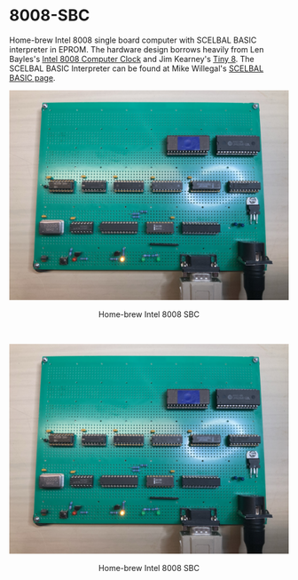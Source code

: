 # 8008-SBC
Home-brew Intel 8008 single board computer with SCELBAL BASIC interpreter in EPROM. The hardware design borrows heavily from Len Bayles's 
[Intel 8008 Computer Clock](http://www.8008chron.com/) and Jim Kearney's [Tiny 8](https://www.jkearney.com/Tiny8demo/). The SCELBAL BASIC Interpreter can be found at Mike Willegal's [SCELBAL BASIC page](http://www.willegal.net/scelbi/scelbal.html).
<p align="center"><img src="8008 SBC.JPEG"/>
<p align="center">Home-brew Intel 8008 SBC</p><br>
<p align="center"><img src="8008 SBC.JPEG"/>
<p align="center">Home-brew Intel 8008 SBC</p><br>

